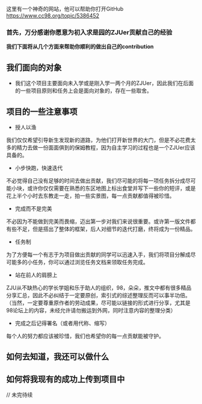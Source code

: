 这里有一个神奇的网站，他可以帮助你打开GitHub
https://www.cc98.org/topic/5386452

### 首先，万分感谢你愿意为初入求是园的ZJUer贡献自己的经验

**我们下面将从几个方面来帮助你顺利的做出自己的contribution**

## 我们面向的对象

* 我们这个项目主要面向未入学或是刚入学一两个月的ZJUer，因此我们在后面的一些项目原则和任务上会是面向对象的，存在一些取舍。

## 项目的一些注意事项

* 授人以渔

我们仅仅希望引导新生发现新的道路，为他们打开新世界的大门，但是不必花费太多的精力去做一份面面俱到的保姆教程，因为自主学习的过程也是一个ZJUer应该具备的。

* 小步快跑，快速迭代

不必觉得自己没有足够的时间去做出贡献，我们尽可能的将每一项任务拆分成尽可能小块，或许你仅仅需要在熟悉的东区地图上标出食堂并写下一些你的短评，或是花上半个小时去东教走一走，拍一些实景图，每一点贡献都值得被珍惜。

* 完成而不是完美

不必因为不能做到完美而畏缩，迈出第一步对我们来说很重要。或许第一版文件都有些不足，但是搭出了整体的框架，后人对细节的迭代打磨，终将成为一份精品。

* 任务制

为了方便每一个有志于为项目做出贡献的同学可以迅速入手，我们将项目分解成尽可能多的小任务，你可以通过浏览任务文档来领取任务完成。

* 站在前人的肩膀上

ZJU从不缺热心的学长学姐和乐于助人的组织，98，朵朵，推文中都有很多精品分享汇总，因此不必纠结于一定要原创，索引式的综述整理反而可以事半功倍。（当然，一定要尊重原作者的劳动成果，尽可能以链接的形式进行分享，尤其是98论坛上的内容，未经允许请勿搬运到外网，同时注意内容的整理分类）

* 完成之后记得署名（或者用代称、缩写）

每个人的努力都应该被珍惜，我们也希望你的每一点贡献能被守护。

## 如何去知道，我还可以做什么

## 如何将我现有的成功上传到项目中

// 未完待续
